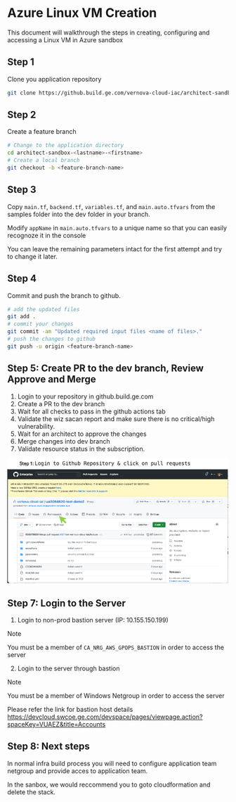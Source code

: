 # Azure Linux VM Creation

This document will walkthrough the steps in creating, configuring and accessing a Linux VM in Azure sandbox

## Step 1

Clone you application repository

```bash
git clone https://github.build.ge.com/vernova-cloud-iac/architect-sandbox-<lastname>-<firstname>

```

## Step 2

Create a feature branch

```bash
# Change to the application directory
cd architect-sandbox-<lastname>-<firstname>
# Create a local branch
git checkout -b <feature-branch-name>

```

## Step 3

Copy `main.tf`, `backend.tf`, `variables.tf`, and `main.auto.tfvars` from the samples folder into the dev folder in your branch.

Modify `appName` in `main.auto.tfvars` to a unique name so that you can easily recognoze it in the console

You can leave the remaining parameters intact for the first attempt and try to change it later.

## Step 4

Commit and push the branch to github.

```bash
# add the updated files 
git add .
# commit your changes
git commit -am "Updated required input files <name of files>."
# push the changes to github
git push -u origin <feature-branch-name>

```

## Step 5: Create PR to the dev branch, Review Approve and Merge

1. Login to your repository in github.build.ge.com
2. Create a PR to the dev branch
3. Wait for all checks to pass in the github actions tab
4. Validate the wiz sacan report and make sure there is no critical/high vulnerability.
5. Wait for an architect to approve the changes 
6. Merge changes into dev branch
7. Validate resource status in the subscription.

![LDAP Configuration](../images/infra-provisioning.gif)


## Step 7: Login to the Server

1. Login to non-prod bastion server (IP: 10.155.150.199) 
> [!Note]  
> You must be a member of `CA_NRG_AWS_GPOPS_BASTION` in order to access the server
2. Login to the server through bastion
> [!Note]  
> You must be a member of Windows Netgroup in order to access the server

Please refer the link for bastion host details https://devcloud.swcoe.ge.com/devspace/pages/viewpage.action?spaceKey=VUAEZ&title=Accounts

## Step 8: Next steps

In normal infra build process you will need to configure application team netgroup and provide acces to application team.

In the sanbox, we would reccommend you to goto cloudformation and delete the stack.
